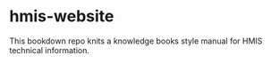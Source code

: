 # hmis-website
This bookdown repo knits a knowledge books style manual for HMIS technical information.
